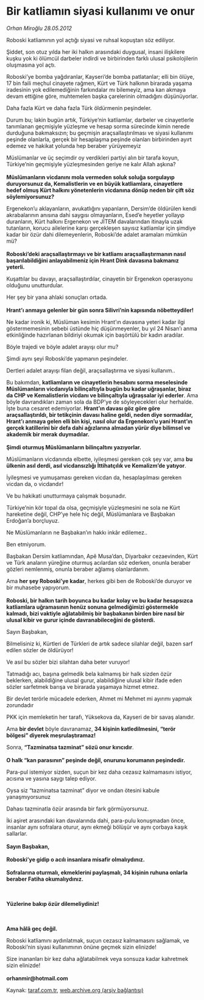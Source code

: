 # Bir katliamın siyasi kullanımı ve onur

*Orhan Miroğlu 28.05.2012*

<div class="yazi"><p>Roboski katliamının yol açtığı siyasi ve ruhsal kopuştan söz ediliyor.</p>
<p>Şiddet, son otuz yılda her iki halkın arasındaki duygusal, insani ilişkilere kuşku yok ki ölümcül darbeler indirdi ve birbirinden farklı ulusal psikolojilerin oluşmasına yol açtı. </p>
<p>Roboski’ye bomba yağdıranlar, Kayseri’de bomba patlatanlar; elli bin ölüye, 17 bin faili meçhul cinayete rağmen, Kürt ve Türk halkının birarada yaşama iradesinin yok edilemediğinin farkındalar mı bilemeyiz, ama kan akmaya devam ettiğine göre, muhtemelen başka çarelerinin olmadığını düşünüyorlar.</p>
<p>Daha fazla Kürt ve daha fazla Türk öldürmenin peşindeler. </p>
<p>Durum bu; lakin bugün artık, Türkiye’nin katliamlar, darbeler ve cinayetlerle tanımlanan geçmişiyle yüzleşme ve hesap sorma sürecinde kimin nerede durduğuna bakmaksızın; bu geçmişin araçsallaştırılması ve siyasi kullanımı peşinde olanlarla, gerçek bir hesaplaşma peşinde olanları birbirinden ayırt edemez ve hakikat yolunda hep beraber yürüyemeyiz</p>
<p>Müslümanlar ve üç seçimdir oy verdikleri partiyi alın bir tarafa koyun, Türkiye’nin geçmişiyle yüzleşmesinden geriye ne kalır Allah aşkına?<br/><br/><b>Müslümanların vicdanını mola vermeden soluk soluğa sorgulayıp duruyorsunuz da, Kemalistlerin ve en büyük katliamlara, cinayetlere hedef olmuş Kürt halkını yönetenlerin vicdanına dönüp neden bir çift söz söylemiyorsunuz?</b></p>
<p>Ergenekon’u aklayanların, avukatlığını yapanların, Dersim’de öldürülen kendi akrabalarının anısına dahi saygısı olmayanların, Esed’e heyetler yollayıp duranların, Kürt halkını Ergenekon ve JİTEM davalarından itinayla uzak tutanların, korucu ailelerine karşı gerçekleşen sayısız katliamlar için şimdiye kadar bir özür dahi dilemeyenlerin, Roboski’de adalet aramaları mümkün mü?<br/><br/><b>Roboski’deki araçsallaştırmayı ve bir katliamı araçsallaştırmanın nasıl başarılabildiğini anlayabilmeniz için Hrant Dink davasına bakmanız yeterli.</b></p>
<p>Kuşattılar bu davayı, araçsallaştırdılar, cinayetin bir Ergenekon operasyonu olduğunu unutturdular. </p>
<p>Her şey bir yana ahlaki sonuçları ortada.<br/><br/><b>Hrant’ı anmaya gelenler bir gün sonra Silivri’nin kapısında nöbetteydiler!</b></p>
<p>Ne kadar ironik ki, Müslüman kesimin Hrant’ın davasına yeteri kadar ilgi göstermemesinin sebebi üstünde hiç düşünmeyenler, bu yıl 24 Nisan’ı anma etkinliğinde hazırlanan bildiriyi okumak için başörtülü bir kadın aradılar.</p>
<p>Böyle trajedi ve böyle adalet arayışı olur mu?</p>
<p>Şimdi aynı şeyi Roboski’de yapmanın peşindeler. </p>
<p>Dertleri adalet arayışı filan değil, araçsallaştırma ve siyasi kullanım..</p>
<p>Bu bakımdan, <b>katliamların ve cinayetlerin hesabını sorma meselesinde Müslümanların vicdanıyla bilinçaltıyla bugün bu kadar uğraşanlar, biraz da CHP ve Kemalistlerin vicdanı ve bilinçaltıyla uğraşsalar iyi ederler</b>. Ama böyle davrandıkları zaman sola da BDP’ye de söyleyecekleri olur herhalde. İşte buna cesaret edemiyorlar. <b>Hrant’ın davası göz göre göre araçsallaştırıldı, bir tetikçinin davası haline geldi, neden diye sormadılar, Hrant’ı anmaya gelen elli bin kişi, nasıl olur da Ergenekon’u yani Hrant’ın gerçek katillerini bir defa dahi ağızlarına almadan yürür diye bilimsel ve akademik bir merak duymadılar.<br/><br/></b><b>Şimdi oturmuş Müslümanların bilinçaltını yazıyorlar.</b></p>
<p>Müslümanların vicdanında elbette, iyileşmesi gereken çok şey var, ama <b>bu ülkenin asıl derdi, asıl vicdansızlığı İttihatçılık ve Kemalizm’de yatıyor</b>.</p>
<p>İyileşmesi ve yumuşaması gereken vicdan da, hesaplaşılması gereken vicdan da, o vicdandır!</p>
<p>Ve bu hakikati unutturmaya çalışmak boşunadır. </p>
<p>Türkiye’nin kör topal da olsa, geçmişiyle yüzleşmesini ne sola ne Kürt hareketine değil, CHP’ye hele hiç değil, Müslümanlara ve Başbakan Erdoğan’a borçluyuz.</p>
<p>Ne Müslümanların ne Başbakan’ın hakkı inkâr edilemez..</p>
<p>Ben etmiyorum.</p>
<p>Başbakan Dersim katliamından, Apê Musa’dan, Diyarbakır cezaevinden, Kürt ve Türk anaların yüreğine oturmuş acılardan söz ederken, onunla beraber gözleri nemlenmiş, onunla beraber ağlamış olanlardanım. </p>
<p>Ama <b>her şey Roboski’ye kadar</b>, herkes gibi ben de Roboski’de duruyor ve bir muhasebe yapıyorum.<br/><br/><b>Roboski, bir halkın tarih boyunca bu kadar kolay ve bu kadar hesapsızca katliamlara uğramasının henüz sonuna gelmediğimizi göstermekle kalmadı, bizi vaktiyle ağlatabilmiş bir başbakanın birden bire nasıl bir ulusal kibir ve gurur içinde davranabileceğini de gösterdi.</b></p>
<p>Sayın Başbakan,</p>
<p>Bilmelisiniz ki, Kürtleri de Türkleri de artık sadece silahlar değil, bazen sarf edilen sözler de öldürüyor!</p>
<p>Ve asıl bu sözler bizi silahtan daha beter vuruyor!</p>
<p>Tatmadığı acı, başına gelmedik bela kalmamış bir halk sizden özür beklerken, alabildiğine ulusal gurur, alabildiğine ulusal kibir ifade eden sözler sarfetmek barışa ve birarada yaşamaya hizmet etmez.</p>
<p>Bir devlet terörle mücadele ederken, Ahmet mi Mehmet mi ayırımı yapmak zorundadır</p>
<p>PKK için memleketin her tarafı, Yüksekova da, Kayseri de bir savaş alanıdır.</p>
<p>Ama <b>bir devlet</b> böyle davranamaz, <b>34 kişinin katledilmesini, “terör bölgesi” diyerek meşrulaştıramaz!</b></p>
<p>Sonra, <b>“Tazminatsa tazminat” sözü onur kırıcıdır</b>.<br/><br/><b>O halk “kan parasının” peşinde değil, onurunu korumanın peşindedir.</b></p>
<p>Para-pul istemiyor sizden, suçun bir kez daha cezasız kalmamasını istiyor, acısına ve yasına saygı talep ediyor.</p>
<p>Oysa siz “tazminatsa tazminat” diyor ve ondan ötesini kabule yanaşmıyorsunuz </p>
<p>Dahası tazminatla özür arasında bir fark görmüyorsunuz.</p>
<p>İki aşiret arasındaki kan davalarında dahi, para-pulu konuşmadan önce, insanlar aynı sofralara oturur, aynı ekmeği bölüşür ve aynı çorbaya kaşık sallarlar.<br/><br/><b>Sayın Başbakan,<br/><br/></b><b>Roboski’ye gidip o acılı insanlara misafir olmalıydınız. <br/><br/></b><b>Sofralarına oturmalı, ekmeklerini paylaşmalı, 34 kişinin ruhuna onlarla beraber Fatiha okumalıydınız.</b></p>
<p><b><br/><br/>Yüzlerine bakıp özür dilemeliydiniz!</b></p>
<p><b><br/><br/>Ama hâlâ geç değil.</b></p>
<p>Roboski katliamını aydınlatmak, suçun cezasız kalmamasını sağlamak, ve Roboski’nin siyasi kullanımının önüne geçmek sizin elinizde!</p>
<p>Size inananları bir kez daha ağlatabilmek veya sonsuza kadar kahretmek sizin elinizde!<br/><br/><b>orhanmir@hotmail.com</b></p>
</div>

Kaynak: [taraf.com.tr](http://www.taraf.com.tr/orhan-miroglu/makale-bir-katliamin-siyasi-kullanimi-ve-onur.htm), [web.archive.org (arşiv bağlantısı)](http://web.archive.org/web/20130722013226/http://www.taraf.com.tr/orhan-miroglu/makale-bir-katliamin-siyasi-kullanimi-ve-onur.htm)
